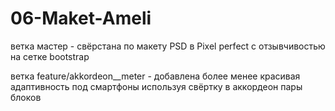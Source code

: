 # 06-Maket-Ameli
ветка мастер - свёрстана по макету PSD в Pixel perfect с отзывчивостью на сетке bootstrap


ветка feature/akkordeon__meter - добавлена более менее красивая адаптивность под смартфоны используя свёртку в аккордеон пары блоков
